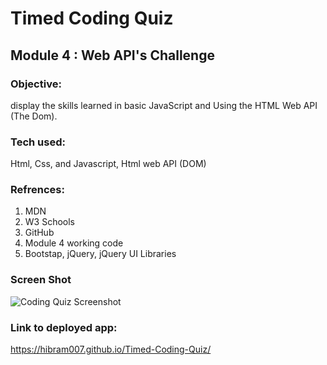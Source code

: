 # Timed Coding Quiz

## Module 4 : Web API's Challenge

### Objective:
display the skills learned in basic JavaScript and Using the HTML Web API (The Dom).

### Tech used:
Html, Css, and Javascript, Html web API (DOM)

### Refrences: 
1) MDN
2) W3 Schools
3) GitHub
4) Module 4 working code
5) Bootstap, jQuery, jQuery UI Libraries

### Screen Shot
![Coding Quiz Screenshot](https://user-images.githubusercontent.com/87105978/131260218-cec9553b-58c3-4883-9c7b-0255c1a6c950.png)

### Link to deployed app:
https://hibram007.github.io/Timed-Coding-Quiz/ 
